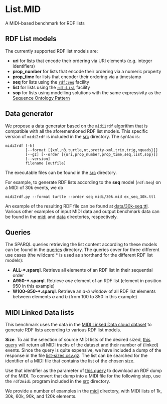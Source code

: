 # List.MID
A MIDI-based benchmark for RDF lists

## RDF List models

The currently supported RDF list models are:

- **uri** for lists that encode their ordering via URI elements (e.g. integer identifiers)
- **prop_number** for lists that encode their ordering via a numeric property
- **prop_time** for lists that encoder their ordering via a timestamp
- **seq** for lists using the [`rdf:Seq`](https://www.w3.org/TR/rdf-schema/#ch_seq) facility
- **list** for lists using the [`rdf:List`](https://www.w3.org/TR/rdf-schema/#ch_list) facility
- **sop** for lists using modelling solutions with the same expressivity as the [Sequence Ontology Pattern](http://ontologydesignpatterns.org/wiki/Submissions:Sequence)

## Data generator

We propose a data generator based on the `midi2rdf` algorithm that is compatible with all the aforementioned RDF list models. This specific version of `midi2rdf` is included in the [src](/src) directory. The syntax is:

```
midi2rdf [-h]
         [--format [{xml,n3,turtle,nt,pretty-xml,trix,trig,nquads}]]
         [--gz] [--order [{uri,prop_number,prop_time,seq,list,sop}]]
         [--version]
         filename [outfile]
```

The executable files can be found in the [src](/src) directory.

For example, to generate RDF lists according to the **seq** model (`rdf:Seq`) on a MIDI of 30k events, we do

```
midi2rdf.py --format turtle --order seq midi/30k.mid ex_seq_30k.ttl
```

An example of the resulting RDF file can be found at [data/30k-seq.ttl](/data/30k-seq.ttl). Various other examples of input MIDI data and output benchmark data can be found in the [midi](/midi) and [data](/data) directories, respectively.

## Queries

The SPARQL queries retrieving the list content according to these models can be found in the [queries](/queries) directory. The queries cover for three different use cases (the wildcard \* is used as shorthand for the different RDF list models):

- **ALL-\*.sparql**. Retrieve all elements of an RDF list in their sequential order
- **A950-\*.sparql**. Retrieve *one* element of an RDF list (element in position 950 in this example)
- **W100-850-\*.sparql**. Retrieve an *a-b window* of all RDF list elements between elements *a* and *b* (from 100 to 850 in this example)

## MIDI Linked Data lists

This benchmark uses the data in the [MIDI Linked Data cloud dataset](https://www.albertmeronyo.org/wp-content/uploads/2017/07/ISWC2017_paper_343.pdf) to generate RDF lists according to various RDF list models.

**Size**. To aid the selection of source MIDI lists of the desired sized, [this query](http://grlc.io/api/midi-ld/queries/#/default/get_events_count_per_track_piece) will return all MIDI tracks of the dataset and their number of (linked) events. Since the query is quite expensive, we have included a dump of the response in the file [list-sizes.csv.gz](list-sizes.csv.gz). The list can be searched for the identifier of a MIDI file that contains the list of the chosen size.

Use that identifier as the parameter of [this query](http://grlc.io/api/midi-ld/queries/#/default/get_pattern_graph) to download an RDF dump of the MIDI. To convert that dump into a MIDI file for the following step, use the `rdf2midi` program included in the [src](/src) directory.

We provide a number of examples in the [midi](/midi) directory, with MIDI lists of 1k, 30k, 60k, 90k, and 120k elements.

